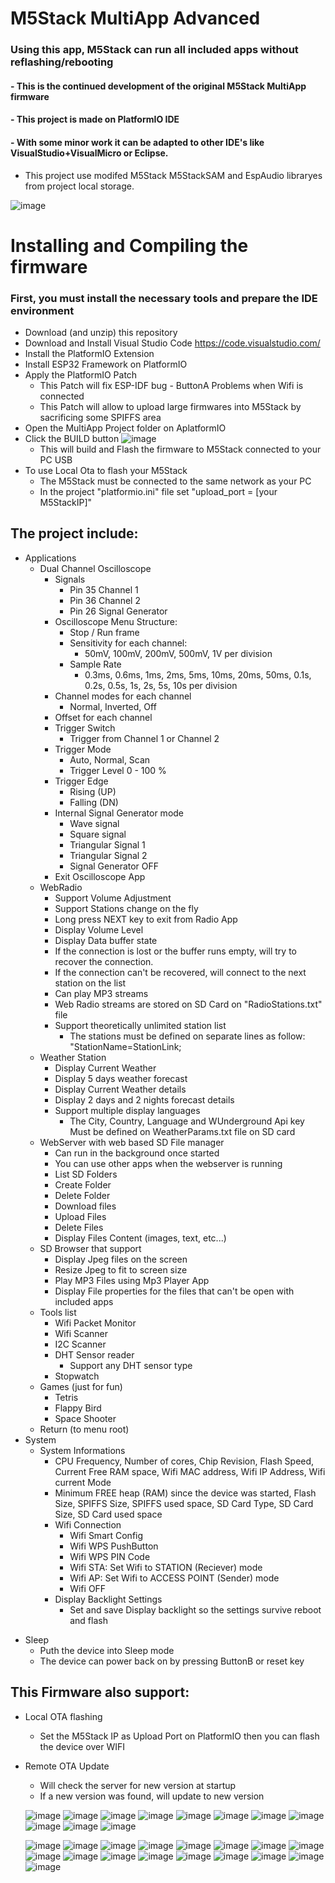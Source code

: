 # M5Stack MultiApp Advanced

  ### Using this app, M5Stack can run all included apps without reflashing/rebooting
   #### - This is the continued development of the original M5Stack MultiApp firmware
   #### - This project is made on PlatformIO IDE
   #### - With some minor work it can be adapted to other IDE's like VisualStudio+VisualMicro or Eclipse.

- This project use modifed M5Stack M5StackSAM and EspAudio libraryes from project local storage.

![image](MultiAppImgs/Apps.jpg)
  
# Installing and Compiling the firmware
### First, you must install the necessary tools and prepare the IDE environment
- Download (and unzip) this repository
- Download and Install Visual Studio Code https://code.visualstudio.com/
- Install the PlatformIO Extension
- Install ESP32 Framework on PlatformIO
- Apply the PlatformIO Patch
  + This Patch will fix ESP-IDF bug - ButtonA Problems when Wifi is connected
  + This Patch will allow to upload large firmwares into M5Stack by sacrificing some SPIFFS area
- Open the MultiApp Project folder on AplatformIO
- Click the BUILD button ![image](MultiAppImgs/BuildandFlash.jpg)
  + This will build and Flash the firmware to M5Stack connected to your PC USB
- To use Local Ota to flash your M5Stack
  + The M5Stack must be connected to the same network as your PC
  + In the project "platformio.ini" file set "upload_port = [your M5StackIP]"

## The project include:
- Applications
	+ Dual Channel Oscilloscope
		+ Signals
			+ Pin 35 Channel 1
			+ Pin 36 Channel 2
			+ Pin 26 Signal Generator
		+ Oscilloscope Menu Structure:
			+ Stop / Run frame
			+ Sensitivity for each channel:
				+ 50mV, 100mV, 200mV, 500mV, 1V per division
			+ Sample Rate
				+ 0.3ms, 0.6ms, 1ms, 2ms, 5ms, 10ms, 20ms, 50ms, 0.1s, 0.2s, 0.5s, 1s, 2s, 5s, 10s per division
		+ Channel modes for each channel
      		+ Normal, Inverted, Off
		+ Offset for each channel
		+ Trigger Switch
			+ Trigger from Channel 1 or Channel 2
		+ Trigger Mode
			+ Auto, Normal, Scan
			+ Trigger Level 0 - 100 %
		+ Trigger Edge
			+ Rising (UP)
			+ Falling (DN)
		+ Internal Signal Generator mode
			+ Wave signal
			+ Square signal
			+ Triangular Signal 1
			+ Triangular Signal 2
			+ Signal Generator OFF
		+ Exit Oscilloscope App
    + WebRadio
      + Support Volume Adjustment
      + Support Stations change on the fly
      + Long press NEXT key to exit from Radio App
      + Display Volume Level
      + Display Data buffer state
      + If the connection is lost or the buffer runs empty, will try to recover the connection. 
      + If the connection can't be recovered, will connect to the next station on the list
      + Can play MP3 streams
      + Web Radio streams are stored on SD Card on "RadioStations.txt" file
      + Support theoretically unlimited station list
          + The stations must be defined on separate lines as follow: "StationName=StationLink;  
    + Weather Station
      + Display Current Weather
      + Display 5 days weather forecast
      + Display Current Weather details
      + Display 2 days and 2 nights forecast details
      + Support multiple display languages
        + The City, Country, Language and WUnderground Api key
        Must be defined on WeatherParams.txt file on SD card
    + WebServer with web based SD File manager
      + Can run in the background once started
      + You can use other apps when the webserver is running
      + List SD Folders
      + Create Folder
      + Delete Folder
      + Download files
      + Upload Files
      + Delete Files
      + Display Files Content (images, text, etc...)
    - SD Browser that support
      + Display Jpeg files on the screen
      + Resize Jpeg to fit to screen size
      + Play MP3 Files using Mp3 Player App
      + Display File properties for the files that can't be open with included apps
    - Tools list
      + Wifi Packet Monitor
      + Wifi Scanner
      + I2C Scanner
      + DHT Sensor reader
        + Support any DHT sensor type
      - Stopwatch
    - Games (just for fun)
      + Tetris
      + Flappy Bird
      + Space Shooter
  - Return (to menu root)
- System
  + System Informations
    + CPU Frequency, Number of cores, Chip Revision, Flash Speed, Current Free RAM space, Wifi MAC address, Wifi IP Address, Wifi current Mode
    + Minimum FREE heap (RAM) since the device was started, Flash Size, SPIFFS Size, SPIFFS used space, SD Card Type, SD Card Size, SD Card used space
	+ Wifi Connection
		+ Wifi Smart Config
		+ Wifi WPS PushButton
		+ Wifi WPS PIN Code
		+ Wifi STA: Set Wifi to STATION (Reciever) mode
		+ Wifi AP: Set Wifi to ACCESS POINT (Sender) mode
		+ Wifi OFF
	+ Display Backlight Settings
		+ Set and save Display backlight so the settings survive reboot and flash
+ Sleep
	+ Puth the device into Sleep mode
	+ The device can power back on by pressing ButtonB or reset key
  
## This Firmware also support:
+ Local OTA flashing
	+ Set the M5Stack IP as Upload Port on PlatformIO then you can flash the device over WIFI
+ Remote OTA Update
	+ Will check the server for new version at startup
	+ If a new version was found, will update to new version
  
  ![image](MultiAppImgs/Oscilloscope.jpg)
  ![image](MultiAppImgs/WebRadio.jpg)
  ![image](MultiAppImgs/Weather1.jpg)
  ![image](MultiAppImgs/WebServer.jpg)
  ![image](MultiAppImgs/SdBrowser.jpg)
  ![image](MultiAppImgs/Tools.jpg)
  ![image](MultiAppImgs/Games.jpg)
  ![image](MultiAppImgs/System.jpg)
  ![image](MultiAppImgs/Wifi.jpg)
  ![image](MultiAppImgs/BackLight.jpg)
  ![image](MultiAppImgs/Sleep.jpg)
   
  ![image](MultiAppImgs/Wave.jpg) 
  ![image](MultiAppImgs/Square.jpg) 
  ![image](MultiAppImgs/Saw1.jpg) 
  ![image](MultiAppImgs/Saw2.jpg)
  ![image](MultiAppImgs/RadioRun.jpg)
  ![image](MultiAppImgs/WebServerRun.jpg)
  ![image](MultiAppImgs/JpgShow.jpg)
  ![image](MultiAppImgs/Mp3Player.jpg) 
  ![image](MultiAppImgs/PacketMonitor.jpg)
  ![image](MultiAppImgs/Dht.jpg)
  ![image](MultiAppImgs/SpaceShooter.jpg)
  ![image](MultiAppImgs/FlappyBird.jpg)
  ![image](MultiAppImgs/Sysinfo1.jpg)
  ![image](MultiAppImgs/Sysinfo2.jpg)
  ![image](MultiAppImgs/WifiOptions.jpg)
  ![image](MultiAppImgs/LocalOta.jpg)
  ![image](MultiAppImgs/ServerOta.jpg)
